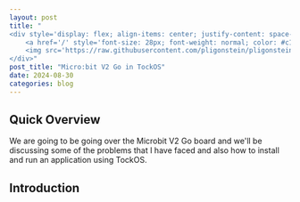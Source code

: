 ```yaml
---
layout: post
title: "
<div style='display: flex; align-items: center; justify-content: space-between;'>
    <a href='/' style='font-size: 28px; font-weight: normal; color: #c1c1c1; text-decoration: none; margin-top: -50px;'>Home</a>
    <img src='https://raw.githubusercontent.com/pligonstein/pligonstein.github.io/main/images/logo.gif' alt='Logo' style='height: 48px; width: 48px; border-radius: 50%; object-fit: cover; margin-top: -50px;'>
</div>"
post_title: "Micro:bit V2 Go in TockOS"
date: 2024-08-30
categories: blog
---
```


## Quick Overview

We are going to be going over the Microbit V2 Go board and we'll be discussing some of the problems that I have faced and also how to install and run an application using TockOS.

## Introduction

